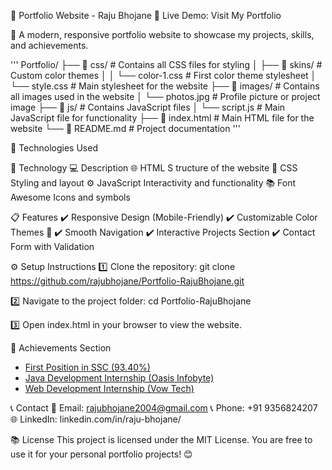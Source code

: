 
💼 Portfolio Website - Raju Bhojane
🔗 Live Demo: Visit My Portfolio

🎨 A modern, responsive portfolio website to showcase my projects, skills, and achievements.

'''
Portfolio/
├── 📁 css/                # Contains all CSS files for styling
│   ├── 📁 skins/          # Custom color themes
│   │   └── color-1.css    # First color theme stylesheet
│   └── style.css          # Main stylesheet for the website
├── 📁 images/             # Contains all images used in the website
│   └── photos.jpg         # Profile picture or project image
├── 📁 js/                 # Contains JavaScript files
│   └── script.js          # Main JavaScript file for functionality
├── 📄 index.html          # Main HTML file for the website
└── 📄 README.md           # Project documentation
'''


🚀 Technologies Used

🔧 Technology	     💻 Description
🌐 HTML	S           tructure of the website
🎨 CSS	            Styling and layout
⚙️ JavaScript	    Interactivity and functionality
📚 Font             Awesome Icons and symbols


📋 Features
✔️ Responsive Design (Mobile-Friendly)
✔️ Customizable Color Themes 🎨
✔️ Smooth Navigation
✔️ Interactive Projects Section
✔️ Contact Form with Validation


⚙️ Setup Instructions
1️⃣ Clone the repository:
git clone https://github.com/rajubhojane/Portfolio-RajuBhojane.git

2️⃣ Navigate to the project folder:
cd Portfolio-RajuBhojane

3️⃣ Open index.html in your browser to view the website.

🌟 Achievements Section
<ul class="achievements-list">
    <li><a href="#"><i class="fa fa-trophy"></i> First Position in SSC (93.40%)</a></li>
    <li><a href="#"><i class="fa fa-certificate"></i> Java Development Internship (Oasis Infobyte)</a></li>
    <li><a href="#"><i class="fa fa-laptop-code"></i> Web Development Internship (Vow Tech)</a></li>
</ul>


📞 Contact
📧 Email: rajubhojane2004@gmail.com
📞 Phone: +91 9356824207
🌐 LinkedIn: linkedin.com/in/raju-bhojane/

📚 License
This project is licensed under the MIT License. You are free to use it for your personal portfolio projects! 😊




